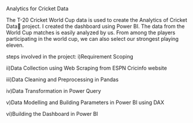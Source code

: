 Analytics for Cricket Data

The T-20 Cricket World Cup data is used to create the Analytics of Cricket Data🏏 project. I created the dashboard using Power BI. The data from the World Cup matches is easily analyzed by us. From among the players participating in the world cup, we can also select our strongest playing eleven.

steps involved in the project:
i)Requirement Scoping

ii)Data Collection using Web Scraping from ESPN Cricinfo website

iii)Data Cleaning and Preprocessing in Pandas

iv)Data Transformation in Power Query

v)Data Modelling and Building Parameters in Power BI using DAX

vi)Building the Dashboard in Power BI
